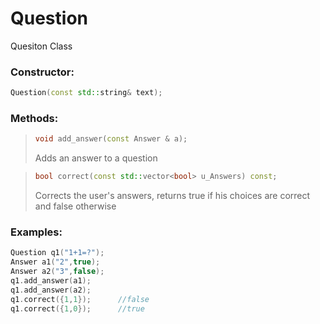 # Question
Quesiton Class

### Constructor:
```cpp
Question(const std::string& text);
```

### Methods:
>```cpp
>void add_answer(const Answer & a);
>```
>Adds an answer to a question

>```cpp
>bool correct(const std::vector<bool> u_Answers) const;
>```
>Corrects the user's answers, returns true if his choices are correct and false otherwise

### Examples:
```cpp
Question q1("1+1=?");
Answer a1("2",true);
Answer a2("3",false);
q1.add_answer(a1);
q1.add_answer(a2);
q1.correct({1,1});      //false
q1.correct({1,0});      //true
```
